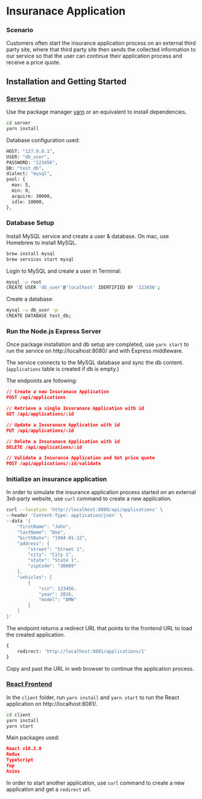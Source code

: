 # Insuranace Application

### Scenario

Customers often start the insurance application process on an external third party site, where that third party site then sends the collected information to our service so that the user can continue their application process and receive a price quote.


## Installation and Getting Started

### [Server Setup](https://github.com/mlee223/insurance-application/tree/main/server)

Use the package manager [yarn](https://yarnpkg.com) or an equivalent to install dependencies.

```zsh
cd server
yarn install
```

Database configuration used:
```zsh
HOST: "127.0.0.1",
USER: "db_user",
PASSWORD: "123456",
DB: "test_db",
dialect: "mysql",
pool: {
  max: 5,
  min: 0,
  acquire: 30000,
  idle: 10000,
},
```


### Database Setup

Install MySQL service and create a user & database.
On mac, use Homebrew to install MySQL.

```zsh
brew install mysql
brew services start mysql
```

Login to MySQL and create a user in Terminal:
```zsh
mysql -u root
CREATE USER 'db_user'@'localhost' IDENTIFIED BY '123456';
```

Create a database:
```zsh
mysql -u db_user -p
CREATE DATABASE test_db;
```

### Run the Node.js Express Server

Once package installation and db setup are completed, use `yarn start` to run the service on http://localhost:8080/ and with Express middleware.

The service connects to the MySQL database and sync the db content.
(`applications` table is created if db is empty.)

The endpoints are following:
```json
// Create a new Insuranace Application
POST /api/applications

// Retrieve a single Insuranace Application with id
GET /api/applications/:id

// Update a Insuranace Application with id
PUT /api/applications/:id

// Delete a Insuranace Application with id
DELETE /api/applications/:id

// Validate a Insurance Application and Get price quote
POST /api/applications/:id/validate
```

### Initialize an insurance application

In order to simulate the insurance application process started on an external 3rd-party website, use `curl` command to create a new application.

```zsh
curl --location 'http://localhost:8080/api/applications' \
--header 'Content-Type: application/json' \
--data '{
    "firstName": "John",
    "lastName": "Doe",
    "birthDate": "1994-01-12",
    "address": {
        "street": "Street 1",
        "city": "City 1",
        "state": "State 1",
        "zipCode": "30009"
    },
    "vehicles": [
        {
            "vin": 123456,
            "year": 2016,
            "model": "BMW"
        }
    ]
}'
```

The endpoint returns a redirect URL that points to the frontend URL to load the created application.

```zsh
{
    redirect: 'http://localhost:8081/applications/1'
}
```

Copy and past the URL in web browser to continue the application process.

### [React Frontend](https://github.com/mlee223/insurance-application/tree/main/client)

In the `client` folder, run `yarn install` and `yarn start` to run the React application on http://localhost:8081/.

```zsh
cd client
yarn install
yarn start
```

Main packages used:

```json
React v18.2.0
Redux
TypeScript
Yup
Axios
```

In order to start another application, use `curl` command to create a new application and get a `redirect` url.

